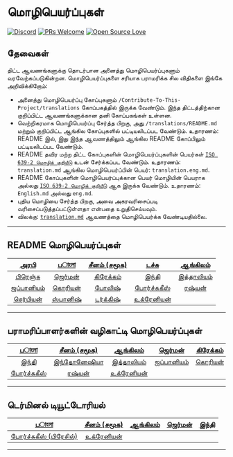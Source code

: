 # மொழிபெயர்ப்புகள்

[![Discord](https://badgen.net/discord/online-members/tWkvS4ueVF?label=Join%20Our%20Discord%20Server&icon=discord)](https://discord.gg/tWkvS4ueVF 'எங்கள் Discord சர்வரைச் சேருங்கள்!')
[![PRs Welcome](https://img.shields.io/badge/PRs-welcome-brightgreen.svg?style=flat-square)](https://syknapse.github.io/Contribute-To-This-Project/)
[![Open Source Love](https://badges.frapsoft.com/os/v2/open-source.svg?v=103)](https://syknapse.github.io/Contribute-To-This-Project/)

## தேவைகள்

திட்ட ஆவணங்களுக்கு தொடர்பான அனைத்து மொழிபெயர்ப்புகளும் வரவேற்கப்படுகின்றன. மொழிபெயர்ப்புகளை சரியாக பராமரிக்க சில விதிகளை இங்கே அறிவிக்கிறோம்:

- அனைத்து மொழிபெயர்ப்பு கோப்புகளும் `/Contribute-To-This-Project/translations` கோப்பகத்தில் இருக்க வேண்டும். இந்த திட்டத்திற்கான குறிப்பிட்ட ஆவணங்களுக்கான தனி கோப்பகங்கள் உள்ளன.
- வெற்றிகரமாக மொழிபெயர்ப்பு சேர்த்த பிறகு, அது `/translations/README.md` மற்றும் குறிப்பிட்ட ஆங்கில கோப்புகளில் பட்டியலிடப்பட வேண்டும். உதாரணம்: README இல், இது இந்த ஆவணத்திலும் ஆங்கில README கோப்பிலும் பட்டியலிடப்பட வேண்டும்.
- README தவிர மற்ற திட்ட கோப்புகளின் மொழிபெயர்ப்புகளின் பெயர்கள் [`ISO 639-2 மொழிக் குறியீடு`](https://en.wikipedia.org/wiki/List_of_ISO_639-2_codes) உடன் சேர்க்கப்பட வேண்டும். உதாரணம்: `translation.md` ஆங்கில மொழிபெயர்ப்பின் பெயர்: `translation.eng.md`.
- README கோப்புகளின் மொழிபெயர்ப்புக்கான பெயர் மொழியின் பெயராக அல்லது [`ISO 639-2 மொழிக் குறியீடு`](https://en.wikipedia.org/wiki/List_of_ISO_639-2_codes) ஆக இருக்க வேண்டும். உதாரணம்: `English.md` அல்லது `eng.md`.
- புதிய மொழியை சேர்த்த பிறகு, அவை அகரவரிசைப்படி வரிசைப்படுத்தப்பட்டுள்ளதா என்பதை உறுதிசெய்யவும்.
- விலக்கு: [`translation.md`](README.md) ஆவணத்தை மொழிபெயர்க்க வேண்டியதில்லை.

---

## README மொழிபெயர்ப்புகள்

| [அரபி](README/ARABIC.md) | [பাংলা](README/BANGLA.md) | [சீனம் (சமூக)](README/CHINESE_TRADITIONAL.md) | [டச்சு](README/DUTCH.md) | [ஆங்கிலம்](../README.md) |
| :------------------------: | :------------------------: | :---------------------: | :------------------------: | :------------------------: |
| [பிரெஞ்சு](README/FRENCH.md) | [ஜெர்மன்](README/GERMAN.md) | [கிரேக்கம்](README/GREEK.md) | [இந்தி](README/HINDI.md) | [இத்தாலியம்](README/ITALIAN.md) |
| [ஜப்பானியம்](README/JAPANESE.md) | [கொரியன்](README/KOREAN.md) | [போலிஷ்](README/POLISH.md) | [போர்ச்சுகீஸ்](README/PORTUGUESE.md) | [ரஷ்யன்](README/RUSSIAN.md) |
| [செர்பியன்](README/SERBIAN.md) | [ஸ்பானிஷ்](README/SPANISH.md) | [டர்க்கிஷ்](README/TURKISH.md) | [உக்ரேனியன்](README/UKRAINIAN.md) |

---

## பராமரிப்பாளர்களின் வழிகாட்டி மொழிபெயர்ப்புகள்

| [பাংলা](maintainer_guide/maintainer_guide.ben.md) | [சீனம் (சமூக)](maintainer_guide/maintainer_guide.zho-tc.md) | [ஆங்கிலம்](../maintainer_guide.md) | [ஜெர்மன்](maintainer_guide/maintainer_guide.ger.md) | [கிரேக்கம்](maintainer_guide/maintainer_guide.ell.md) |
| :---: | :---: | :---: | :---: | :---: |
| [இந்தி](maintainer_guide/maintainer_guide.hin.md) | [இந்தோனேஷியா](maintainer_guide/maintainer_guide.ind.md) | [இத்தாலியம்](maintainer_guide/maintainer_guide.ita.md) | [ஜப்பானியம்](maintainer_guide/maintainer_guide.jpn.md) | [கொரியன்](maintainer_guide/maintainer_guide.kor.md) |
| [போர்ச்சுகீஸ்](maintainer_guide/maintainer_guide.por.md) | [ரஷ்யன்](maintainer_guide/maintainer_guide.rus.md) | [உக்ரேனியன்](maintainer_guide/maintainer_guide.ukr.md) |

---

## டெர்மினல் டியூட்டோரியல்

| [பাংলা](/translations/terminal_tutorial/terminal_tutorial.ben.md) | [சீனம் (சமூக)](/translations/terminal_tutorial/terminal_tutorial.zho-tc.md) | [ஆங்கிலம்](/terminal_tutorial.md) | [ஜெர்மன்](/translations/terminal_tutorial/terminal_tutorial.ger.md) | [இந்தி](/translations/terminal_tutorial/terminal_tutorial.hin.md) |
| :----: | :----: | :----: | :----: | :----: |
| [போர்ச்சுகீஸ் (பிரேசில்)](/translations/terminal_tutorial/terminal_tutorial.por-br.md) | [உக்ரேனியன்](/translations/terminal_tutorial/terminal_tutorial.ukr.md) |

---
